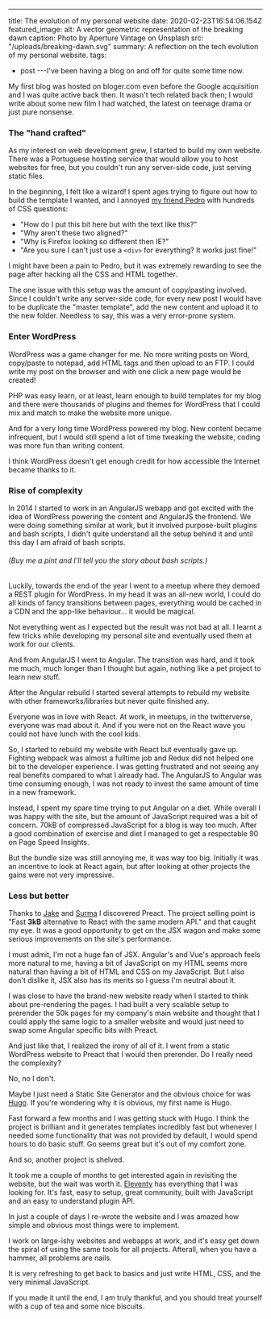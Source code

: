 ---
title: The evolution of my personal website
date: 2020-02-23T16:54:06.154Z
featured_image:
  alt: A vector geometric representation of the breaking dawn
  caption: Photo by Aperture Vintage on Unsplash
  src: "/uploads/breaking-dawn.svg"
summary: A reflection on the tech evolution of my personal website.
tags:
  - post
---I've been having a blog on and off for quite some time now.

My first blog was hosted on bloger.com even before the Google acquisition and I was quite active back then. It wasn't tech related back then; I would write about some new film I had watched, the latest on teenage drama or just pure nonsense.

### The "hand crafted"

As my interest on web development grew, I started to build my own website. There was a Portuguese hosting service that would allow you to host websites for free, but you couldn't run any server-side code, just serving static files.

In the beginning, I felt like a wizard! I spent ages trying to figure out how to build the template I wanted, and I annoyed [my friend Pedro](https://store.steampowered.com/app/557340/My_Friend_Pedro/ "My Friend Pedro") with hundreds of CSS questions:

- "How do I put this bit here but with the text like this?"
- "Why aren't these two aligned?"
- "Why is Firefox looking so different then IE?"
- "Are you sure I can't just use a `<div>` for everything? It works just fine!"

I might have been a pain to Pedro, but it was extremely rewarding to see the page after hacking all the CSS and HTML together.

The one issue with this setup was the amount of copy/pasting involved. Since I couldn't write any server-side code, for every new post I would have to be duplicate the "master template", add the new content and upload it to the new folder. Needless to say, this was a very error-prone system.

### Enter WordPress

WordPress was a game changer for me. No more writing posts on Word, copy/paste to notepad, add HTML tags and then upload to an FTP. I could write my post on the browser and with one click a new page would be created!

PHP was easy learn, or at least, learn enough to build templates for my blog and there were thousands of plugins and themes for WordPress that I could mix and match to make the website more unique.

And for a very long time WordPress powered my blog. New content became infrequent, but I would still spend a lot of time tweaking the website, coding was more fun than writing content.

I think WordPress doesn't get enough credit for how accessible the Internet became thanks to it.

### Rise of complexity

In 2014 I started to work in an AngularJS webapp and got excited with the idea of WordPress powering the content and AngularJS the frontend. We were doing something similar at work, but it involved purpose-built plugins and bash scripts, I didn't quite understand all the setup behind it and until this day I am afraid of bash scripts.

###### (Buy me a pint and I'll tell you the story about bash scripts.)

Luckily, towards the end of the year I went to a meetup where they demoed a REST plugin for WordPress. In my head it was an all-new world, I could do all kinds of fancy transitions between pages, everything would be cached in a CDN and the app-like behaviour... it would be magical.

Not everything went as I expected but the result was not bad at all. I learnt a few tricks while developing my personal site and eventually used them at work for our clients.

And from AngularJS I went to Angular. The transition was hard, and it took me much, much longer than I thought but again, nothing like a pet project to learn new stuff.

After the Angular rebuild I started several attempts to rebuild my website with other frameworks/libraries but never quite finished any.

Everyone was in love with React. At work, in meetups, in the twitterverse, everyone was mad about it. And if you were not on the React wave you could not have lunch with the cool kids.

So, I started to rebuild my website with React but eventually gave up. Fighting webpack was almost a fulltime job and Redux did not helped one bit to the developer experience. I was getting frustrated and not seeing any real benefits compared to what I already had. The AngularJS to Angular was time consuming enough, I was not ready to invest the same amount of time in a new framework.

Instead, I spent my spare time trying to put Angular on a diet. While overall I was happy with the site, but the amount of JavaScript required was a bit of concern. 70kB of compressed JavaScript for a blog is way too much. After a good combination of exercise and diet I managed to get a respectable 90 on Page Speed Insights.

But the bundle size was still annoying me, it was way too big. Initially it was an incentive to look at React again, but after looking at other projects the gains were not very impressive.

### Less but better

Thanks to [Jake](https://twitter.com/jaffathecake "Jake Archibald's twitter page") and [Surma](https://twitter.com/DasSurma "Surma's twitter page") I discovered Preact. The project selling point is "Fast **3kB** alternative to React with the same modern API." and that caught my eye. It was a good opportunity to get on the JSX wagon and make some serious improvements on the site's performance.

I must admit, I'm not a huge fan of JSX. Angular's and Vue's approach feels more natural to me, having a bit of JavaScript on my HTML seems more natural than having a bit of HTML and CSS on my JavaScript. But I also don't dislike it, JSX also has its merits so I guess I'm neutral about it.

I was close to have the brand-new website ready when I started to think about pre-rendering the pages. I had built a very scalable setup to prerender the 50k pages for my company's main website and thought that I could apply the same logic to a smaller website and would just need to swap some Angular specific bits with Preact.

And just like that, I realized the irony of all of it. I went from a static WordPress website to Preact that I would then prerender. Do I really need the complexity?

No, no I don't.

Maybe I just need a Static Site Generator and the obvious choice for was [Hugo](https://gohugo.io/ "Hugo website"). If you're wondering why it is obvious, my first name is Hugo.

Fast forward a few months and I was getting stuck with Hugo. I think the project is brilliant and it generates templates incredibly fast but whenever I needed some functionality that was not provided by default, I would spend hours to do basic stuff. Go seems great but it's out of my comfort zone.

And so, another project is shelved.

It took me a couple of months to get interested again in revisiting the website, but the wait was worth it. [Eleventy](https://www.11ty.dev/ "Eleventy's project page") has everything that I was looking for. It's fast, easy to setup, great community, built with JavaScript and an easy to understand plugin API.

In just a couple of days I re-wrote the website and I was amazed how simple and obvious most things were to implement.

I work on large-ishy websites and webapps at work, and it's easy get down the spiral of using the same tools for all projects. Afterall, when you have a hammer, all problems are nails.

It is very refreshing to get back to basics and just write HTML, CSS, and the very minimal JavaScript.

If you made it until the end, I am truly thankful, and you should treat yourself with a cup of tea and some nice biscuits.
